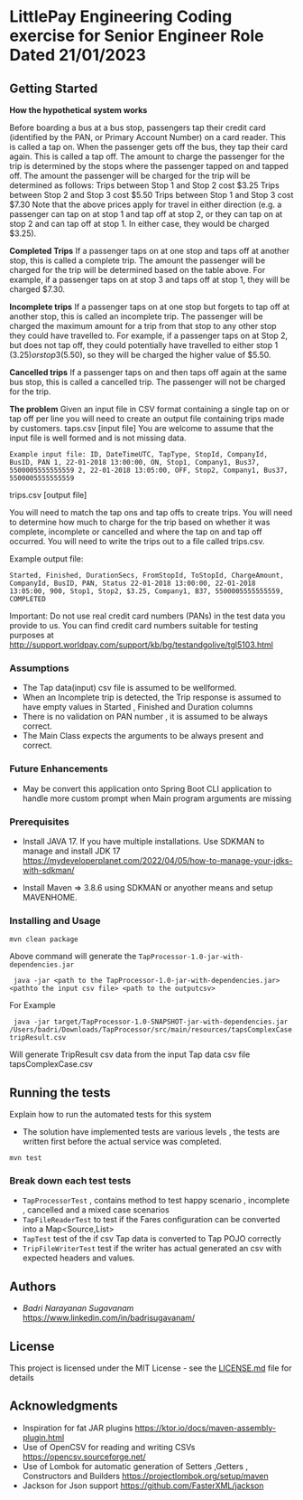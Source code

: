 # LittlePay Engineering Coding exercise for Senior Engineer Role Dated 21/01/2023


## Getting Started

**How the hypothetical system works**

Before boarding a bus at a bus stop, passengers tap their credit card (identified by the PAN, or Primary
Account Number) on a card reader. This is called a tap on. When the passenger gets off the bus, they tap their
card again. This is called a tap off. The amount to charge the passenger for the trip is determined by the stops
where the passenger tapped on and tapped off. The amount the passenger will be charged for the trip will be
determined as follows:
Trips between Stop 1 and Stop 2 cost $3.25
Trips between Stop 2 and Stop 3 cost $5.50
Trips between Stop 1 and Stop 3 cost $7.30
Note that the above prices apply for travel in either direction (e.g. a passenger can tap on at stop 1 and tap off
at stop 2, or they can tap on at stop 2 and can tap off at stop 1. In either case, they would be charged $3.25).

**Completed Trips**
If a passenger taps on at one stop and taps off at another stop, this is called a complete trip. The amount the
passenger will be charged for the trip will be determined based on the table above. For example, if a passenger
taps on at stop 3 and taps off at stop 1, they will be charged $7.30.

**Incomplete trips**
If a passenger taps on at one stop but forgets to tap off at another stop, this is called an incomplete trip. The
passenger will be charged the maximum amount for a trip from that stop to any other stop they could have
travelled to. For example, if a passenger taps on at Stop 2, but does not tap off, they could potentially have
travelled to either stop 1 ($3.25) or stop 3 ($5.50), so they will be charged the higher value of $5.50.

**Cancelled trips**
If a passenger taps on and then taps off again at the same bus stop, this is called a cancelled trip. The
passenger will not be charged for the trip.

**The problem**
Given an input file in CSV format containing a single tap on or tap off per line you will need to create an output
file containing trips made by customers.
taps.csv [input file]
You are welcome to assume that the input file is well formed and is not missing data.

`Example input file:
ID, DateTimeUTC, TapType, StopId, CompanyId, BusID, PAN
1, 22-01-2018 13:00:00, ON, Stop1, Company1, Bus37, 5500005555555559
2, 22-01-2018 13:05:00, OFF, Stop2, Company1, Bus37, 5500005555555559`

trips.csv [output file]

You will need to match the tap ons and tap offs to create trips. You will need to determine how much to
charge for the trip based on whether it was complete, incomplete or cancelled and where the tap on and tap
off occurred. You will need to write the trips out to a file called trips.csv.

Example output file:

`Started, Finished, DurationSecs, FromStopId, ToStopId, ChargeAmount, CompanyId, BusID, PAN,
Status
22-01-2018 13:00:00, 22-01-2018 13:05:00, 900, Stop1, Stop2, $3.25, Company1, B37,
5500005555555559, COMPLETED`

Important: Do not use real credit card numbers (PANs) in the test data you provide to us.
You can find credit card numbers suitable for testing purposes at
http://support.worldpay.com/support/kb/bg/testandgolive/tgl5103.html

### Assumptions 
* The Tap data(input) csv file is assumed to be wellformed.
* When an Incomplete trip is detected, the Trip response is assumed to have empty values in Started , Finished and Duration columns
* There is no validation on PAN number , it is assumed to be always correct.
* The Main Class expects the arguments to be always present and correct. 

### Future Enhancements 
* May be convert this application onto Spring Boot CLI application to handle more custom prompt when Main program arguments are missing


### Prerequisites

* Install JAVA 17.
    If you have multiple installations. 
     Use SDKMAN to manage and install JDK 17
     https://mydeveloperplanet.com/2022/04/05/how-to-manage-your-jdks-with-sdkman/ 

* Install Maven => 3.8.6 using SDKMAN or anyother means and setup MAVENHOME.


### Installing and Usage

```
mvn clean package
```
Above command will generate the `TapProcessor-1.0-jar-with-dependencies.jar`

```
 java -jar <path to the TapProcessor-1.0-jar-with-dependencies.jar> <pathto the input csv file> <path to the outputcsv> 

```

For Example 

```
 java -jar target/TapProcessor-1.0-SNAPSHOT-jar-with-dependencies.jar /Users/badri/Downloads/TapProcessor/src/main/resources/tapsComplexCase.csv tripResult.csv 

```

Will generate TripResult csv data from the input Tap data csv file tapsComplexCase.csv
## Running the tests

Explain how to run the automated tests for this system
* The solution have implemented tests are various levels , the tests are written
first before the actual service was completed. 

```
mvn test
```

### Break down each test tests

 
* `TapProcessorTest` , contains method to test happy scenario , incomplete , cancelled
and a mixed case scenarios
* `TapFileReaderTest` to test if the Fares configuration can be converted into a Map<Source,List<Fares>>
* `TapTest` test of the if csv Tap data is converted to Tap POJO correctly
* `TripFileWriterTest` test if the writer has actual generated an csv with expected headers and values. 


## Authors

* *Badri Narayanan Sugavanam* https://www.linkedin.com/in/badrisugavanam/


## License

This project is licensed under the MIT License - see the [LICENSE.md](LICENSE.md) file for details

## Acknowledgments

* Inspiration for fat JAR plugins
  https://ktor.io/docs/maven-assembly-plugin.html
* Use of OpenCSV for reading and writing CSVs
  https://opencsv.sourceforge.net/
* Use of Lombok for automatic generation of Setters ,Getters ,
  Constructors and Builders
  https://projectlombok.org/setup/maven
* Jackson for Json support
  https://github.com/FasterXML/jackson
  


